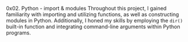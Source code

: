 0x02. Python - import & modules
Throughout this project, I gained familiarity with importing and utilizing functions, as well as constructing modules in Python. Additionally, I honed my skills by employing the `dir()` built-in function and integrating command-line arguments within Python programs.
